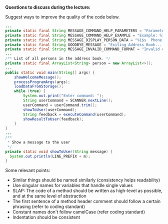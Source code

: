 **Questions to discuss during the lecture:**

<panel header=":lock: Review code for quality">
<question has-input="true">

Suggest ways to improve the quality of the code below. 

```java
...
private static final String MESSAGE_COMMAND_HELP_PARAMETERS = "Parameters: %1$s";
private static final String MESSAGE_COMMAND_HELP_EXAMPLE = "Example: %1$s";
private static final String MESSAGE_DISPLAY_PERSON_DATA = "%1$s  Phone Number: %2$s  Email: %3$s";
private static final String GOODBYE_MESSAGE = "Exiting Address Book... Good bye!";
private static final String MESSAGE_INVALID_COMMAND_FORMAT = "Invalid command format: %1$s";
...
/** List of all persons in the address book. */
private static final ArrayList<String> person = new ArrayList<>();
...
public static void main(String[] args) {
    showWelcomeMessage();
    processProgramArgs(args);
    loadDataFromStorage();
    while (true) {
        System.out.print("Enter command: ");
        String userCommand = SCANNER.nextLine();
        userCommand = userCommand.trim();
        showToUser(userCommand);
        String feedback = executeCommand(userCommand);
        showResultToUser(feedback);
    }
}
...
/**
 * Show a message to the user
 */
private static void showToUser(String message) {
  System.out.println(LINE_PREFIX + m);
}
```

<div slot="hint">

Some relevant points:

* Similar things should be named similarly (consistency helps readability)
* Use singular names for variables that handle single values
* SLAP: The code of a method should be written as high-level as possible, and at the same level of abstraction
* The first sentence of a method header comment should follow a certain phrasing (refer to coding standard)
* Constant names don't follow camelCase (refer coding standard) 
* Indentation should be consistent

</div>

</question>
</panel>